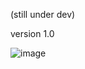 (still under dev)

version 1.0

![image](https://github.com/hashgrem/ctf-web-enum/assets/44004683/3f9530cb-fd6c-4b60-9fd0-6bbc7f1357ef)


